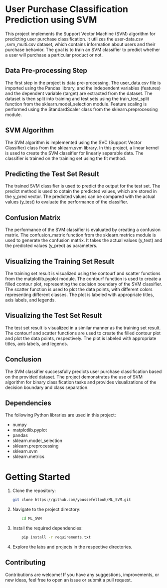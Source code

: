 # User Purchase Classification Prediction using SVM
This project implements the Support Vector Machine (SVM) algorithm for predicting user purchase classification. It utilizes the user-data.csv ,svm_multi.csv dataset, which contains information about users and their purchase behavior. The goal is to train an SVM classifier to predict whether a user will purchase a particular product or not.

## Data Pre-processing Step
The first step in the project is data pre-processing. The user_data.csv file is imported using the Pandas library, and the independent variables (features) and the dependent variable (target) are extracted from the dataset. The dataset is then split into training and test sets using the train_test_split function from the sklearn.model_selection module. Feature scaling is performed using the StandardScaler class from the sklearn.preprocessing module.

## SVM Algorithm
The SVM algorithm is implemented using the SVC (Support Vector Classifier) class from the sklearn.svm library. In this project, a linear kernel is used to create the SVM classifier for linearly separable data. The classifier is trained on the training set using the fit method.

## Predicting the Test Set Result
The trained SVM classifier is used to predict the output for the test set. The predict method is used to obtain the predicted values, which are stored in the y_pred vector. The predicted values can be compared with the actual values (y_test) to evaluate the performance of the classifier.

## Confusion Matrix
The performance of the SVM classifier is evaluated by creating a confusion matrix. The confusion_matrix function from the sklearn.metrics module is used to generate the confusion matrix. It takes the actual values (y_test) and the predicted values (y_pred) as parameters.

## Visualizing the Training Set Result
The training set result is visualized using the contourf and scatter functions from the matplotlib.pyplot module. The contourf function is used to create a filled contour plot, representing the decision boundary of the SVM classifier. The scatter function is used to plot the data points, with different colors representing different classes. The plot is labeled with appropriate titles, axis labels, and legends.

## Visualizing the Test Set Result
The test set result is visualized in a similar manner as the training set result. The contourf and scatter functions are used to create the filled contour plot and plot the data points, respectively. The plot is labeled with appropriate titles, axis labels, and legends.

## Conclusion
The SVM classifier successfully predicts user purchase classification based on the provided dataset. The project demonstrates the use of SVM algorithm for binary classification tasks and provides visualizations of the decision boundary and class separation.

## Dependencies
The following Python libraries are used in this project:

* numpy
* matplotlib.pyplot
* pandas
* sklearn.model_selection
* sklearn.preprocessing
* sklearn.svm
* sklearn.metrics
# Getting Started

1. Clone the repository:
   ```bash
   git clone https://github.com/youssefellouh/ML_SVM.git 
1. Navigate to the project directory:
    ```bash
        cd ML_SVM
3. Install the required dependencies:
    ```bash
        pip install -r requirements.txt
4. Explore the labs and projects in the respective directories.
## Contributing
Contributions are welcome! If you have any suggestions, improvements, or new ideas, feel free to open an issue or submit a pull request.